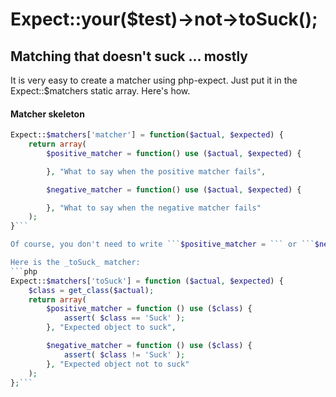 # Expect::your($test)->not->toSuck();

## Matching that doesn't suck ... mostly

It is very easy to create a matcher using php-expect. Just put it in the Expect::$matchers static array. Here's how.

#### Matcher skeleton
```php
Expect::$matchers['matcher'] = function($actual, $expected) {
    return array(
        $positive_matcher = function() use ($actual, $expected) {

        }, "What to say when the positive matcher fails",

        $negative_matcher = function() use ($actual, $expected) {

        }, "What to say when the negative matcher fails"
    );
}```

Of course, you don't need to write ```$positive_matcher = ``` or ```$negative_matcher = ```, but it helps add context.

Here is the _toSuck_ matcher:
```php
Expect::$matchers['toSuck'] = function ($actual, $expected) {
    $class = get_class($actual);
    return array(
        $positive_matcher = function () use ($class) {
            assert( $class == 'Suck' );
        }, "Expected object to suck",

        $negative_matcher = function () use ($class) {
            assert( $class != 'Suck' );
        }, "Expected object not to suck"
    );
};```